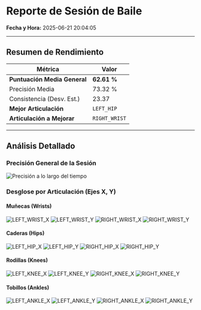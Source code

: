 
# Reporte de Sesión de Baile

**Fecha y Hora:** 2025-06-21 20:04:05

---

## Resumen de Rendimiento

| Métrica | Valor |
|---|---|
| **Puntuación Media General** | **62.61 %** |
| Precisión Media | 73.32 % |
| Consistencia (Desv. Est.) | 23.37 |
| **Mejor Articulación** | `LEFT_HIP` |
| **Articulación a Mejorar** | `RIGHT_WRIST` |

---

## Análisis Detallado

### Precisión General de la Sesión
![Precisión a lo largo del tiempo](precision_over_time.png)

### Desglose por Articulación (Ejes X, Y)

#### Muñecas (Wrists)
![LEFT_WRIST_X](LEFT_WRIST_X.png)
![LEFT_WRIST_Y](LEFT_WRIST_Y.png)
![RIGHT_WRIST_X](RIGHT_WRIST_X.png)
![RIGHT_WRIST_Y](RIGHT_WRIST_Y.png)

#### Caderas (Hips)
![LEFT_HIP_X](LEFT_HIP_X.png)
![LEFT_HIP_Y](LEFT_HIP_Y.png)
![RIGHT_HIP_X](RIGHT_HIP_X.png)
![RIGHT_HIP_Y](RIGHT_HIP_Y.png)

#### Rodillas (Knees)
![LEFT_KNEE_X](LEFT_KNEE_X.png)
![LEFT_KNEE_Y](LEFT_KNEE_Y.png)
![RIGHT_KNEE_X](RIGHT_KNEE_X.png)
![RIGHT_KNEE_Y](RIGHT_KNEE_Y.png)

#### Tobillos (Ankles)
![LEFT_ANKLE_X](LEFT_ANKLE_X.png)
![LEFT_ANKLE_Y](LEFT_ANKLE_Y.png)
![RIGHT_ANKLE_X](RIGHT_ANKLE_X.png)
![RIGHT_ANKLE_Y](RIGHT_ANKLE_Y.png)

